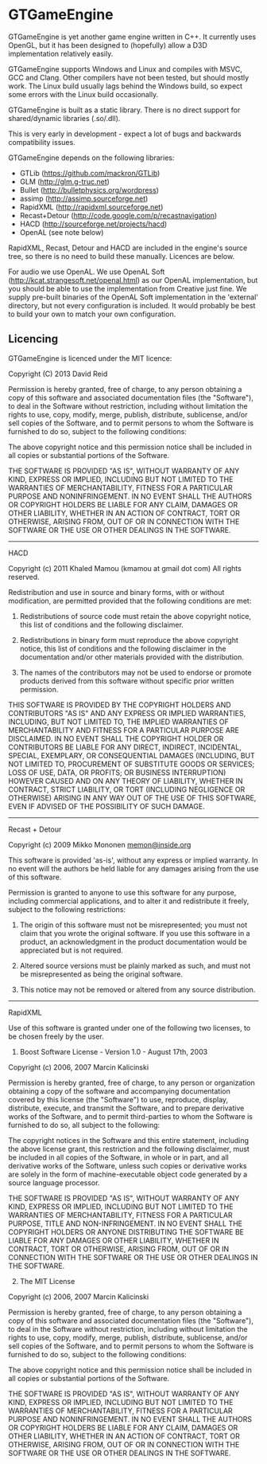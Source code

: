 # GTGameEngine

GTGameEngine is yet another game engine written in C++. It currently uses OpenGL,
but it has been designed to (hopefully) allow a D3D implementation relatively easily.

GTGameEngine supports Windows and Linux and compiles with MSVC, GCC and Clang. Other
compilers have not been tested, but should mostly work. The Linux build usually lags
behind the Windows build, so expect some errors with the Linux build occasionally.

GTGameEngine is built as a static library. There is no direct support for
shared/dynamic libraries (.so/.dll).

This is very early in development - expect a lot of bugs and backwards compatibility
issues.


GTGameEngine depends on the following libraries:

* GTLib (https://github.com/mackron/GTLib)
* GLM (http://glm.g-truc.net)
* Bullet (http://bulletphysics.org/wordpress)
* assimp (http://assimp.sourceforge.net)
* RapidXML (http://rapidxml.sourceforge.net)
* Recast+Detour (http://code.google.com/p/recastnavigation)
* HACD (http://sourceforge.net/projects/hacd)
* OpenAL (see note below)


RapidXML, Recast, Detour and HACD are included in the engine's source tree, so there
is no need to build these manually. Licences are below.

For audio we use OpenAL. We use OpenAL Soft (http://kcat.strangesoft.net/openal.html)
as our OpenAL implementation, but you should be able to use the implementation from
Creative just fine. We supply pre-built binaries of the OpenAL Soft implementation in
the 'external' directory, but not every configuration is included. It would probably
be best to build your own to match your own configuration.



## Licencing

GTGameEngine is licenced under the MIT licence:

Copyright (C) 2013 David Reid

Permission is hereby granted, free of charge, to any person obtaining a copy
of this software and associated documentation files (the "Software"), to deal
in the Software without restriction, including without limitation the rights
to use, copy, modify, merge, publish, distribute, sublicense, and/or sell
copies of the Software, and to permit persons to whom the Software is
furnished to do so, subject to the following conditions:

The above copyright notice and this permission notice shall be included in
all copies or substantial portions of the Software.

THE SOFTWARE IS PROVIDED "AS IS", WITHOUT WARRANTY OF ANY KIND, EXPRESS OR
IMPLIED, INCLUDING BUT NOT LIMITED TO THE WARRANTIES OF MERCHANTABILITY,
FITNESS FOR A PARTICULAR PURPOSE AND NONINFRINGEMENT. IN NO EVENT SHALL THE
AUTHORS OR COPYRIGHT HOLDERS BE LIABLE FOR ANY CLAIM, DAMAGES OR OTHER
LIABILITY, WHETHER IN AN ACTION OF CONTRACT, TORT OR OTHERWISE, ARISING FROM,
OUT OF OR IN CONNECTION WITH THE SOFTWARE OR THE USE OR OTHER DEALINGS IN
THE SOFTWARE.


-------------------------------------------------------------------------------


HACD


Copyright (c) 2011 Khaled Mamou (kmamou at gmail dot com)
All rights reserved.
 

Redistribution and use in source and binary forms, with or without modification,
are permitted provided that the following conditions are met:

1. Redistributions of source code must retain the above copyright notice, this
   list of conditions and the following disclaimer.

2. Redistributions in binary form must reproduce the above copyright notice,
   this list of conditions and the following disclaimer in the documentation
   and/or other materials provided with the distribution.

3. The names of the contributors may not be used to endorse or promote products
   derived from this software without specific prior written permission.

THIS SOFTWARE IS PROVIDED BY THE COPYRIGHT HOLDERS AND CONTRIBUTORS "AS IS" AND
ANY EXPRESS OR IMPLIED WARRANTIES, INCLUDING, BUT NOT LIMITED TO, THE IMPLIED
WARRANTIES OF MERCHANTABILITY AND FITNESS FOR A PARTICULAR PURPOSE ARE
DISCLAIMED. IN NO EVENT SHALL THE COPYRIGHT HOLDER OR CONTRIBUTORS BE LIABLE FOR
ANY DIRECT, INDIRECT, INCIDENTAL, SPECIAL, EXEMPLARY, OR CONSEQUENTIAL DAMAGES
(INCLUDING, BUT NOT LIMITED TO, PROCUREMENT OF SUBSTITUTE GOODS OR SERVICES; LOSS
OF USE, DATA, OR PROFITS; OR BUSINESS INTERRUPTION) HOWEVER CAUSED AND ON ANY
THEORY OF LIABILITY, WHETHER IN CONTRACT, STRICT LIABILITY, OR TORT (INCLUDING
NEGLIGENCE OR OTHERWISE) ARISING IN ANY WAY OUT OF THE USE OF THIS SOFTWARE, EVEN
IF ADVISED OF THE POSSIBILITY OF SUCH DAMAGE.


-------------------------------------------------------------------------------


Recast + Detour


Copyright (c) 2009 Mikko Mononen memon@inside.org

This software is provided 'as-is', without any express or implied
warranty.  In no event will the authors be held liable for any damages
arising from the use of this software.

Permission is granted to anyone to use this software for any purpose,
including commercial applications, and to alter it and redistribute it
freely, subject to the following restrictions:

1. The origin of this software must not be misrepresented; you must not
   claim that you wrote the original software. If you use this software
   in a product, an acknowledgment in the product documentation would be
   appreciated but is not required.
   
2. Altered source versions must be plainly marked as such, and must not be
   misrepresented as being the original software.
   
3. This notice may not be removed or altered from any source distribution.


-------------------------------------------------------------------------------


RapidXML


Use of this software is granted under one of the following two licenses,
to be chosen freely by the user.

1. Boost Software License - Version 1.0 - August 17th, 2003


Copyright (c) 2006, 2007 Marcin Kalicinski

Permission is hereby granted, free of charge, to any person or organization
obtaining a copy of the software and accompanying documentation covered by
this license (the "Software") to use, reproduce, display, distribute,
execute, and transmit the Software, and to prepare derivative works of the
Software, and to permit third-parties to whom the Software is furnished to
do so, all subject to the following:

The copyright notices in the Software and this entire statement, including
the above license grant, this restriction and the following disclaimer,
must be included in all copies of the Software, in whole or in part, and
all derivative works of the Software, unless such copies or derivative
works are solely in the form of machine-executable object code generated by
a source language processor.

THE SOFTWARE IS PROVIDED "AS IS", WITHOUT WARRANTY OF ANY KIND, EXPRESS OR
IMPLIED, INCLUDING BUT NOT LIMITED TO THE WARRANTIES OF MERCHANTABILITY,
FITNESS FOR A PARTICULAR PURPOSE, TITLE AND NON-INFRINGEMENT. IN NO EVENT
SHALL THE COPYRIGHT HOLDERS OR ANYONE DISTRIBUTING THE SOFTWARE BE LIABLE
FOR ANY DAMAGES OR OTHER LIABILITY, WHETHER IN CONTRACT, TORT OR OTHERWISE,
ARISING FROM, OUT OF OR IN CONNECTION WITH THE SOFTWARE OR THE USE OR OTHER
DEALINGS IN THE SOFTWARE.



2. The MIT License


Copyright (c) 2006, 2007 Marcin Kalicinski

Permission is hereby granted, free of charge, to any person obtaining a copy 
of this software and associated documentation files (the "Software"), to deal 
in the Software without restriction, including without limitation the rights 
to use, copy, modify, merge, publish, distribute, sublicense, and/or sell copies 
of the Software, and to permit persons to whom the Software is furnished to do so, 
subject to the following conditions:

The above copyright notice and this permission notice shall be included in all 
copies or substantial portions of the Software.

THE SOFTWARE IS PROVIDED "AS IS", WITHOUT WARRANTY OF ANY KIND, EXPRESS OR 
IMPLIED, INCLUDING BUT NOT LIMITED TO THE WARRANTIES OF MERCHANTABILITY, 
FITNESS FOR A PARTICULAR PURPOSE AND NONINFRINGEMENT. IN NO EVENT SHALL 
THE AUTHORS OR COPYRIGHT HOLDERS BE LIABLE FOR ANY CLAIM, DAMAGES OR OTHER 
LIABILITY, WHETHER IN AN ACTION OF CONTRACT, TORT OR OTHERWISE, ARISING FROM, 
OUT OF OR IN CONNECTION WITH THE SOFTWARE OR THE USE OR OTHER DEALINGS 
IN THE SOFTWARE.
